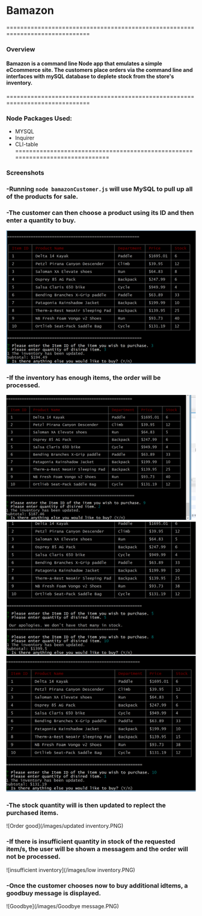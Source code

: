 # Bamazon
==============================================================================
### Overview
#### Bamazon is a command line Node app that emulates a simple eCcommerce site. The  customers place orders via the command line and interfaces with mySQL database to deplete stock from the store's inventory. 
==============================================================================
### Node Packages Used:
* MYSQL
* Inquirer
* CLI-table
==============================================================================
### Screenshots

### -Running `node bamazonCustomer.js` will use MySQL to pull up all of the products for sale.
### -The customer can then choose a product using its ID and then enter a quantity to buy. 

![Customer Order](/images/purchase1.PNG)
    
### -If the inventory has enough items, the order will be processed.
![Order good](/images/purchase2.PNG)
![Order good](/images/purchase3.PNG)
![Order good](/images/purchase4.PNG)
### -The stock quantity will is then updated to replect the purchased items. 
![Order good](/images/updated inventory.PNG)

### -If there is insufficient quantity in stock of the requested item/s, the user will be shown a messagem and the order will not be processed.
![insufficient inventory](/images/low inventory.PNG)
  ### -Once the customer chooses now to buy additional idtems, a goodbuy message is displayed.     
![Goodbye](/images/Goodbye message.PNG)
